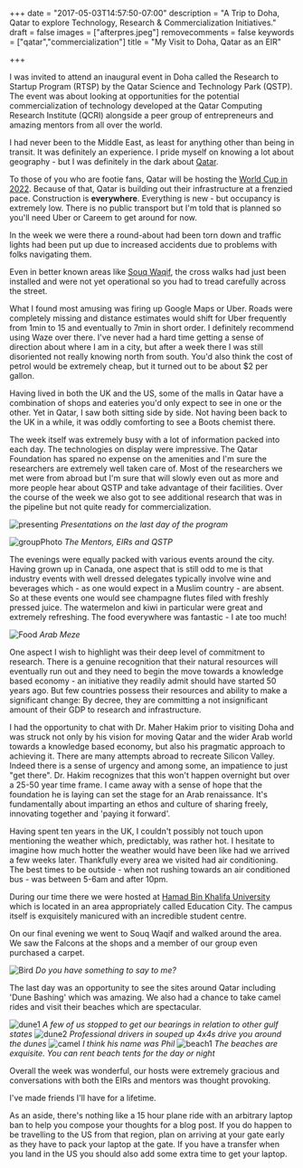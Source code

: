 +++
date = "2017-05-03T14:57:50-07:00"
description = "A Trip to Doha, Qatar to explore Technology, Research & Commercialization Initiatives."
draft = false
images = ["afterpres.jpeg"]
removecomments = false
keywords = ["qatar","commercialization"]
title = "My Visit to Doha, Qatar as an EIR"

+++

I was invited to attend an inaugural event in Doha called the Research to Startup Program (RTSP) by the Qatar Science and Technology Park (QSTP). The event was about looking at opportunities for the potential commercialization of technology developed at the Qatar Computing Research Institute (QCRI) alongside a peer group of entrepreneurs and amazing mentors from all over the world.

I had never been to the Middle East, as least for anything other than being in transit. It was definitely an experience. I pride myself on knowing a lot about geography - but I was definitely in the dark about [Qatar](https://en.wikipedia.org/wiki/Qatar). 

To those of you who are footie fans, Qatar will be hosting the [World Cup in 2022](https://en.wikipedia.org/wiki/2022_FIFA_World_Cup). Because of that, Qatar is building out their infrastructure at a frenzied pace. Construction is **everywhere**. Everything is new - but occupancy is extremely low. There is no public transport but I'm told that is planned so you'll need Uber or Careem to get around for now.

In the week we were there a round-about had been torn down and traffic lights had been put up due to increased accidents due to problems with folks navigating them. 

Even in better known areas like [Souq Waqif](https://www.visitqatar.qa/discover/tourist-hotspots/souq-waqif.html), the cross walks had just been installed and were not yet operational so you had to tread carefully across the street. 

What I found most amusing was firing up Google Maps or Uber. Roads were completely missing and distance estimates would shift for Uber frequently from 1min to 15 and eventually to 7min in short order. I definitely recommend using Waze over there. I've never had a hard time getting a sense of direction about where I am in a city, but after a week there I was still disoriented not really knowing north from south. You'd also think the cost of petrol would be extremely cheap, but it turned out to be about $2 per gallon.

Having lived in both the UK and the US, some of the malls in Qatar have a combination of shops and eateries you'd only expect to see in one or the other. Yet in Qatar, I saw both sitting side by side. Not having been back to the UK in a while, it was oddly comforting to see a Boots chemist there. 

The week itself was extremely busy with a lot of information packed into each day. The technologies on display were impressive. The Qatar Foundation has spared no expense on the amenities and I'm sure the researchers are extremely well taken care of. Most of the researchers we met were from abroad but I'm sure that will slowly even out as more and more people hear about QSTP and take advantage of their facilities. Over the course of the week we also got to see additional research that was in the pipeline but not quite ready for commercialization.

![presenting](pres.jpeg)
*Presentations on the last day of the program*

![groupPhoto](afterpres.jpeg)
*The Mentors, EIRs and QSTP*

The evenings were equally packed with various events around the city. Having grown up in Canada, one aspect that is still odd to me is that industry events with well dressed delegates typically involve wine and beverages which - as one would expect in a Muslim country - are absent. So at these events one would see champagne flutes filed with freshly pressed juice. The watermelon and kiwi in particular were great and extremely refreshing. The food everywhere was fantastic - I ate too much!

![Food](food1.jpeg)
*Arab Meze*

One aspect I wish to highlight was their deep level of commitment to research. There is a genuine recognition that their natural resources will eventually run out and they need to begin the move towards a knowledge based economy - an initiative they readily admit should have started 50 years ago. But few countries possess their resources and ability to make a significant change: By decree, they are committing a not insignificant amount of their GDP to research and infrastructure.

I had the opportunity to chat with Dr. Maher Hakim prior to visiting Doha and was struck not only by his vision for moving Qatar and the wider Arab world towards a knowledge based economy, but also his pragmatic approach to achieving it. There are many attempts abroad to recreate Silicon Valley. Indeed there is a sense of urgency and among some, an impatience to just "get there". Dr. Hakim recognizes that this won't happen overnight but over a 25-50 year time frame. I came away with a sense of hope that the foundation he is laying can set the stage for an Arab renaissance. It's fundamentally about imparting an ethos and culture of sharing freely, innovating together and 'paying it forward'.

Having spent ten years in the UK, I couldn't possibly not touch upon mentioning the weather which, predictably, was rather hot. I hesitate to imagine how much hotter the weather would have been like had we arrived a few weeks later. Thankfully every area we visited had air conditioning. The best times to be outside - when not rushing towards an air conditioned bus - was between 5-6am and after 10pm.

During our time there we were hosted at [Hamad Bin Khalifa University](https://www.hbku.edu.qa/) which is located in an area appropriately called Education City. The campus itself is exquisitely manicured with an incredible student centre.

On our final evening we went to Souq Waqif and walked around the area. We saw the Falcons at the shops and a member of our group even purchased a carpet. 

![Bird](IMG_0691.jpg)
*Do you have something to say to me?*

The last day was an opportunity to see the sites around Qatar including 'Dune Bashing' which was amazing. We also had a chance to take camel rides and visit their beaches which are spectacular.

![dune1](dune1.jpeg)
*A few of us stopped to get our bearings in relation to other gulf states*
![dune2](dune2.jpeg)
*Professional drivers in souped up 4x4s drive you around the dunes*
![camel](camel.jpg)
*I think his name was Phil*
![beach1](beach1.jpeg)
*The beaches are exquisite. You can rent beach tents for the day or night*

Overall the week was wonderful, our hosts were extremely gracious and conversations with both the EIRs and mentors was thought provoking. 

I've made friends I'll have for a lifetime.

As an aside, there's nothing like a 15 hour plane ride with an arbitrary laptop ban to help you compose your thoughts for a blog post. If you do happen to be travelling to the US from that region, plan on arriving at your gate early as they have to pack your laptop at the gate. If you have a transfer when you land in the US you should also add some extra time to get your laptop.


